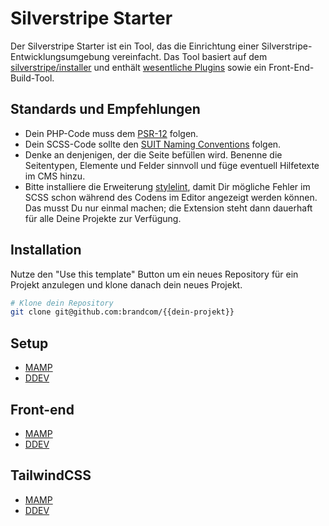 # Silverstripe Starter

Der Silverstripe Starter ist ein Tool, das die Einrichtung einer Silverstripe-Entwicklungsumgebung vereinfacht. Das Tool basiert auf dem [silverstripe/installer](https://github.com/silverstripe/silverstripe-installer) und enthält [wesentliche Plugins](./Documentation/PackageContents.md) sowie ein Front-End-Build-Tool.

## Standards und Empfehlungen

-   Dein PHP-Code muss dem [PSR-12](https://www.php-fig.org/psr/psr-12/) folgen.
-   Dein SCSS-Code sollte den [SUIT Naming Conventions](https://github.com/suitcss/suit/blob/master/doc/naming-conventions.md) folgen.
-   Denke an denjenigen, der die Seite befüllen wird. Benenne die Seitentypen, Elemente und Felder sinnvoll und füge eventuell Hilfetexte im CMS hinzu.
-   Bitte installiere die Erweiterung [stylelint](https://marketplace.visualstudio.com/items?itemName=stylelint.vscode-stylelint), damit Dir mögliche Fehler im SCSS schon während des Codens im Editor angezeigt werden können. Das musst Du nur einmal machen; die Extension steht dann dauerhaft für alle Deine Projekte zur Verfügung.

## Installation

Nutze den "Use this template" Button um ein neues Repository für ein Projekt anzulegen und klone danach dein neues Projekt.

```sh
# Klone dein Repository
git clone git@github.com:brandcom/{{dein-projekt}}
```

## Setup

-   [MAMP](./Documentation/Setup/MAMP.md)
-   [DDEV](./Documentation/Setup/DDEV.md)

## Front-end

-   [MAMP](./Documentation/Frontend/MAMP.md)
-   [DDEV](./Documentation/Frontend/DDEV.md)

## TailwindCSS

-   [MAMP](./Documentation/Tailwind/MAMP.md)
-   [DDEV](./Documentation/Tailwind/DDEV.md)
